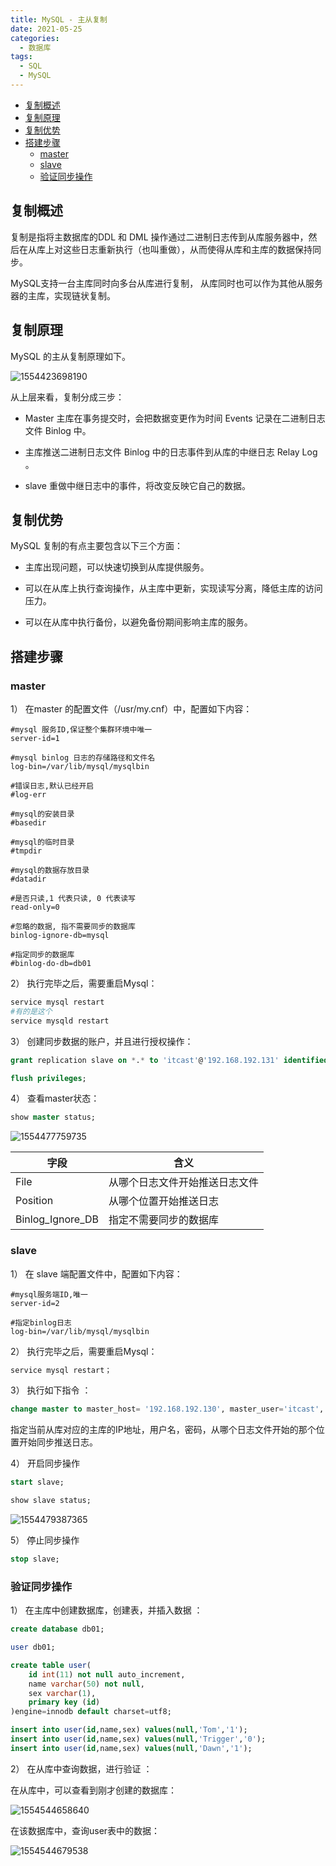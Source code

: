 ```yaml
---
title: MySQL - 主从复制
date: 2021-05-25
categories: 
  - 数据库
tags: 
  - SQL
  - MySQL
---
```




<!-- START doctoc generated TOC please keep comment here to allow auto update -->
<!-- DON'T EDIT THIS SECTION, INSTEAD RE-RUN doctoc TO UPDATE -->


- [复制概述](#%E5%A4%8D%E5%88%B6%E6%A6%82%E8%BF%B0)
- [复制原理](#%E5%A4%8D%E5%88%B6%E5%8E%9F%E7%90%86)
- [复制优势](#%E5%A4%8D%E5%88%B6%E4%BC%98%E5%8A%BF)
- [搭建步骤](#%E6%90%AD%E5%BB%BA%E6%AD%A5%E9%AA%A4)
  - [master](#master)
  - [slave](#slave)
  - [验证同步操作](#%E9%AA%8C%E8%AF%81%E5%90%8C%E6%AD%A5%E6%93%8D%E4%BD%9C)

<!-- END doctoc generated TOC please keep comment here to allow auto update -->

## 复制概述

复制是指将主数据库的DDL 和 DML 操作通过二进制日志传到从库服务器中，然后在从库上对这些日志重新执行（也叫重做），从而使得从库和主库的数据保持同步。

MySQL支持一台主库同时向多台从库进行复制， 从库同时也可以作为其他从服务器的主库，实现链状复制。



## 复制原理

MySQL 的主从复制原理如下。

![1554423698190](https://gitee.com/hnistzdk/picture/raw/master/images/202203011858325.jpeg) 

从上层来看，复制分成三步：

- Master 主库在事务提交时，会把数据变更作为时间 Events 记录在二进制日志文件 Binlog 中。
- 主库推送二进制日志文件 Binlog 中的日志事件到从库的中继日志 Relay Log 。

- slave 重做中继日志中的事件，将改变反映它自己的数据。



## 复制优势

MySQL 复制的有点主要包含以下三个方面：

- 主库出现问题，可以快速切换到从库提供服务。

- 可以在从库上执行查询操作，从主库中更新，实现读写分离，降低主库的访问压力。

- 可以在从库中执行备份，以避免备份期间影响主库的服务。



## 搭建步骤

### master

1） 在master 的配置文件（/usr/my.cnf）中，配置如下内容：

```properties
#mysql 服务ID,保证整个集群环境中唯一
server-id=1

#mysql binlog 日志的存储路径和文件名
log-bin=/var/lib/mysql/mysqlbin

#错误日志,默认已经开启
#log-err

#mysql的安装目录
#basedir

#mysql的临时目录
#tmpdir

#mysql的数据存放目录
#datadir

#是否只读,1 代表只读, 0 代表读写
read-only=0

#忽略的数据, 指不需要同步的数据库
binlog-ignore-db=mysql

#指定同步的数据库
#binlog-do-db=db01
```

2） 执行完毕之后，需要重启Mysql：

```sh
service mysql restart
#有的是这个
service mysqld restart
```

3） 创建同步数据的账户，并且进行授权操作：

```sql
grant replication slave on *.* to 'itcast'@'192.168.192.131' identified by 'itcast';	

flush privileges;
```

4） 查看master状态：

```sql
show master status;
```

![1554477759735](https://gitee.com/hnistzdk/picture/raw/master/images/202203011858556.png) 




| 字段             | 含义                           |
| ---------------- | ------------------------------ |
| File             | 从哪个日志文件开始推送日志文件 |
| Position         | 从哪个位置开始推送日志         |
| Binlog_Ignore_DB | 指定不需要同步的数据库         |



### slave

1） 在 slave 端配置文件中，配置如下内容：

```properties
#mysql服务端ID,唯一
server-id=2

#指定binlog日志
log-bin=/var/lib/mysql/mysqlbin
```

2）  执行完毕之后，需要重启Mysql：

```sh
service mysql restart；
```

3） 执行如下指令 ：

```sql
change master to master_host= '192.168.192.130', master_user='itcast', master_password='itcast', master_log_file='mysqlbin.000001', master_log_pos=413;
```

指定当前从库对应的主库的IP地址，用户名，密码，从哪个日志文件开始的那个位置开始同步推送日志。

4） 开启同步操作

```sql
start slave;

show slave status;
```

![1554479387365](https://gitee.com/hnistzdk/picture/raw/master/images/202203011858258.png) 

5） 停止同步操作

```sql
stop slave;
```



### 验证同步操作

1） 在主库中创建数据库，创建表，并插入数据 ：

```sql
create database db01;

user db01;

create table user(
	id int(11) not null auto_increment,
	name varchar(50) not null,
	sex varchar(1),
	primary key (id)
)engine=innodb default charset=utf8;

insert into user(id,name,sex) values(null,'Tom','1');
insert into user(id,name,sex) values(null,'Trigger','0');
insert into user(id,name,sex) values(null,'Dawn','1');
```

2） 在从库中查询数据，进行验证 ：

在从库中，可以查看到刚才创建的数据库：

![1554544658640](https://gitee.com/hnistzdk/picture/raw/master/images/202203011858724.png) 

在该数据库中，查询user表中的数据：

![1554544679538](https://cdn.jsdelivr.net/gh/oddfar/static/img/MySQL高级.assets/1554544679538.png) 

